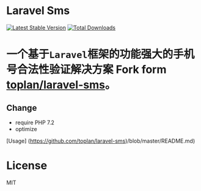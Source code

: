 # Laravel Sms

[![Latest Stable Version](https://img.shields.io/packagist/v/toplan/laravel-sms.svg)](https://packagist.org/packages/toplan/laravel-sms)
[![Total Downloads](https://img.shields.io/packagist/dt/toplan/laravel-sms.svg)](https://packagist.org/packages/toplan/laravel-sms)

# 一个基于`Laravel`框架的功能强大的手机号合法性验证解决方案  Fork form [toplan/laravel-sms](https://github.com/toplan/laravel-sms)。

## Change

- require PHP 7.2
- optimize

[Usage] (https://github.com/toplan/laravel-sms)/blob/master/README.md)

# License

MIT
